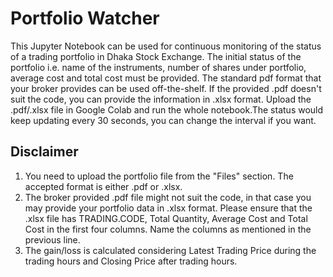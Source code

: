 # Portfolio Watcher

This Jupyter Notebook can be used for continuous monitoring of the status of a trading portfolio in Dhaka Stock Exchange. The initial status of the portfolio i.e. name of the instruments, number of shares under portfolio, average cost and total cost must be provided. The standard pdf format that your broker provides can be used off-the-shelf. If the provided .pdf doesn't suit the code, you can provide the information in .xlsx format. Upload the .pdf/.xlsx file in Google Colab and run the whole notebook.The status would keep updating every 30 seconds, you can change the interval if you want.   

## Disclaimer
1. You need to upload the portfolio file from the "Files" section. The accepted format is either .pdf or .xlsx. 
2. The broker provided .pdf file might not suit the code, in that case you may provide your portfolio data in .xlsx format. Please ensure that the .xlsx file has TRADING.CODE, Total Quantity, Average Cost and Total Cost in the first four columns. Name the columns as mentioned in the previous line. 
3. The gain/loss is calculated considering Latest Trading Price during the trading hours and Closing Price after trading hours.
